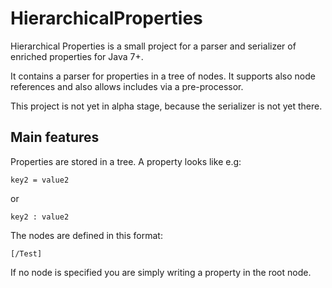 HierarchicalProperties
======================

Hierarchical Properties is a small project for a parser and serializer of enriched properties for Java 7+. 

It contains a parser for properties in a tree of nodes. It supports also node references and also allows includes via a pre-processor.

This project is not yet in alpha stage, because the serializer is not yet there.

Main features
-------------

Properties are stored in a tree. A property looks like e.g:

<code>key2 = value2</code>

or

<code>key2 : value2</code>


The nodes are defined in this format: 

<code>[/Test]</code>

If no node is specified you are simply writing a property in the root node.
